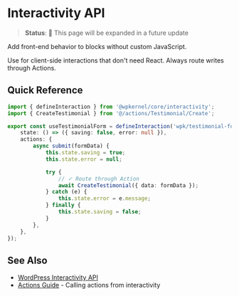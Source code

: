 # Interactivity API

> **Status**: 🚧 This page will be expanded in a future update

Add front-end behavior to blocks without custom JavaScript.

Use for client-side interactions that don't need React. Always route writes through Actions.

## Quick Reference

```typescript
import { defineInteraction } from '@wpkernel/core/interactivity';
import { CreateTestimonial } from '@/actions/Testimonial/Create';

export const useTestimonialForm = defineInteraction('wpk/testimonial-form', {
	state: () => ({ saving: false, error: null }),
	actions: {
		async submit(formData) {
			this.state.saving = true;
			this.state.error = null;

			try {
				// ✓ Route through Action
				await CreateTestimonial({ data: formData });
			} catch (e) {
				this.state.error = e.message;
			} finally {
				this.state.saving = false;
			}
		},
	},
});
```

## See Also

- [WordPress Interactivity API](https://developer.wordpress.org/block-editor/reference-guides/interactivity-api/)
- [Actions Guide](/guide/actions) - Calling actions from interactivity
